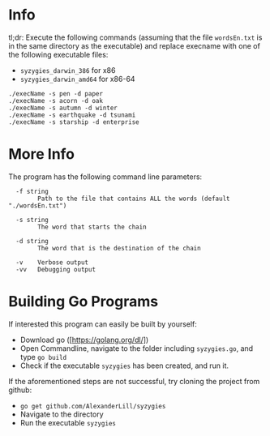# Info #

tl;dr:
Execute the following commands (assuming that the file `wordsEn.txt` is in the same directory as the executable) and replace execname with one of the following executable files:
- `syzygies_darwin_386` for x86
- `syzygies_darwin_amd64` for x86-64

```
./execName -s pen -d paper
./execName -s acorn -d oak
./execName -s autumn -d winter
./execName -s earthquake -d tsunami
./execName -s starship -d enterprise
```

# More Info #

The program has the following command line parameters:
```
  -f string
    	Path to the file that contains ALL the words (default "./wordsEn.txt")

  -s string
    	The word that starts the chain

  -d string
    	The word that is the destination of the chain

  -v	Verbose output
  -vv  	Debugging output
```

# Building Go Programs

If interested this program can easily be built by yourself:

- Download go ([https://golang.org/dl/])
- Open Commandline, navigate to the folder including `syzygies.go`, and type `go build`
- Check if the executable `syzygies` has been created, and run it.

If the aforementioned steps are not successful, try cloning the project from github:
- `go get github.com/AlexanderLill/syzygies`
- Navigate to the directory
- Run the executable `syzygies`